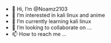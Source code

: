 - 👋 Hi, I’m @Noamz2103
- 👀 I’m interested in kali linux and anime
- 🌱 I’m currently learning kali linux
- 💞️ I’m looking to collaborate on ...
- 📫 How to reach me ...

<!---
Noamz2103/Noamz2103 is a ✨ special ✨ repository because its `README.md` (this file) appears on your GitHub profile.
You can click the Preview link to take a look at your changes.
--->
